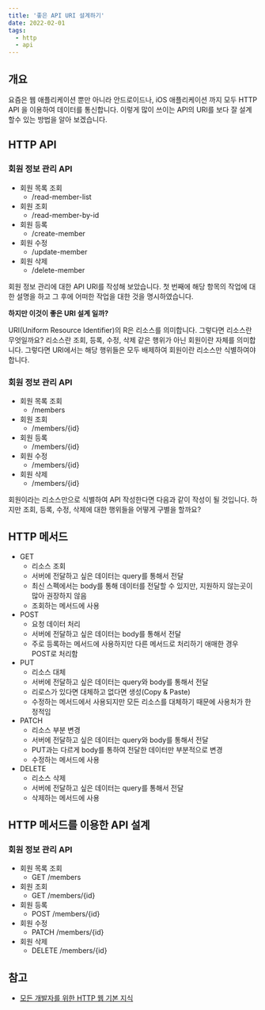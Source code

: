 ```yaml
---
title: '좋은 API URI 설계하기'
date: 2022-02-01
tags:
  - http
  - api
---
```


## 개요

요즘은 웹 애플리케이션 뿐만 아니라 안드로이드나, iOS 애플리케이션 까지 모두 HTTP API 을 이용하여 데이터를 통신합니다. 이렇게 많이 쓰이는 API의 URI를 보다 잘 설계할수 있는 방법을 알아 보겠습니다.

## HTTP API

### 회원 정보 관리 API

- 회원 목록 조회
  - /read-member-list
- 회원 조회
  - /read-member-by-id
- 회원 등록
  - /create-member
- 회원 수정
  - /update-member
- 회원 삭제
  - /delete-member

회원 정보 관리에 대한 API URI를 작성해 보았습니다. 첫 번째에 해당 항목의 작업에 대한 설명을 하고 그 후에 어떠한 작업을 대한 것을 명시하였습니다.

**하지만 이것이 좋은 URI 설계 일까?**

URI(Uniform Resource Identifier)의 R은 리소스를 의미합니다. 그렇다면 리소스란 무엇일까요? 리소스란 조회, 등록, 수정, 삭제 같은 행위가 아닌 회원이란 자체를 의미합니다. 그렇다면 URI에서는 해당 행위들은 모두 배제하여 회원이란 리소스만 식별하여야 합니다.

### 회원 정보 관리 API

- 회원 목록 조회
  - /members
- 회원 조회
  - /members/{id}
- 회원 등록
  - /members/{id}
- 회원 수정
  - /members/{id}
- 회원 삭제
  - /members/{id}

회원이라는 리소스만으로 식별하여 API 작성한다면 다음과 같이 작성이 될 것입니다. 하지만 조회, 등록, 수정, 삭제에 대한 행위들을 어떻게 구별을 할까요?

## HTTP 메서드

- GET
  - 리소스 조회
  - 서버에 전달하고 싶은 데이터는 query를 통해서 전달
  - 최신 스펙에서는 body를 통해 데이터를 전달할 수 있지만, 지원하지 않는곳이 많아 권장하지 않음
  - 조회하는 메서드에 사용
- POST
  - 요청 데이터 처리
  - 서버에 전달하고 싶은 데이터는 body를 통해서 전달
  - 주로 등록하는 메서드에 사용하지만 다른 메서드로 처리하기 애매한 경우 POST로 처리함
- PUT
  - 리소스 대체
  - 서버에 전달하고 싶은 데이터는 query와 body를 통해서 전달
  - 리로스가 있다면 대체하고 없다면 생성(Copy & Paste)
  - 수정하는 메서드에서 사용되지만 모든 리소스를 대체하기 때문에 사용처가 한정적임
- PATCH
  - 리소스 부분 변경
  - 서버에 전달하고 싶은 데이터는 query와 body를 통해서 전달
  - PUT과는 다르게 body를 통하여 전달한 데이터만 부분적으로 변경
  - 수정하는 메서드에 사용
- DELETE
  - 리소스 삭제
  - 서버에 전달하고 싶은 데이터는 query를 통해서 전달
  - 삭제하는 메서드에 사용

## HTTP 메서드를 이용한 API 설계

### 회원 정보 관리 API

- 회원 목록 조회
  - GET /members
- 회원 조회
  - GET /members/{id}
- 회원 등록
  - POST /members/{id}
- 회원 수정
  - PATCH /members/{id}
- 회원 삭제
  - DELETE /members/{id}

## 참고

- [모든 개발자를 위한 HTTP 웹 기본 지식](https://www.inflearn.com/course/http-%EC%9B%B9-%EB%84%A4%ED%8A%B8%EC%9B%8C%ED%81%AC)
